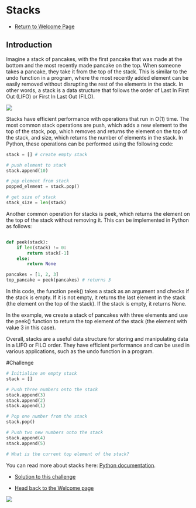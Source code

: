 # Stacks

* [Return to Welcome Page](0-welcome.md)

## Introduction

 Imagine a stack of pancakes, with the first pancake that was made at the bottom and the most recently made pancake on the top. When someone takes a pancake, they take it from the top of the stack. This is similar to the undo function in a program, where the most recently added element can be easily removed without disrupting the rest of the elements in the stack. In other words, a stack is a data structure that follows the order of Last In First Out (LIFO) or First In Last Out (FILO).

 ![](/images/stack.jpg)

Stacks have efficient performance with operations that run in O(1) time. The most common stack operations are push, which adds a new element to the top of the stack, pop, which removes and returns the element on the top of the stack, and size, which returns the number of elements in the stack. In Python, these operations can be performed using the following code:

```python
stack = [] # create empty stack

# push element to stack
stack.append(10)

# pop element from stack
popped_element = stack.pop()

# get size of stack
stack_size = len(stack)

```
Another common operation for stacks is peek, which returns the element on the top of the stack without removing it. This can be implemented in Python as follows:

```python

def peek(stack):
    if len(stack) != 0:
        return stack[-1]
    else:
        return None

pancakes = [1, 2, 3]
top_pancake = peek(pancakes) # returns 3

```

In this code, the function peek() takes a stack as an argument and checks if the stack is empty. If it is not empty, it returns the last element in the stack (the element on the top of the stack). If the stack is empty, it returns None.

In the example, we create a stack of pancakes with three elements and use the peek() function to return the top element of the stack (the element with value 3 in this case).

Overall, stacks are a useful data structure for storing and manipulating data in a LIFO or FILO order. They have efficient performance and can be used in various applications, such as the undo function in a program.

#Challenge

```python
# Initialize an empty stack
stack = []

# Push three numbers onto the stack
stack.append(3)
stack.append(2)
stack.append(1)

# Pop one number from the stack
stack.pop()

# Push two new numbers onto the stack
stack.append(4)
stack.append(5)

# What is the current top element of the stack?
```
You can read more about stacks here: [Python documentation](https://www.geeksforgeeks.org/stack-in-python/).

* [Solution to this challenge](/code/solution1.md)

* [Head back to the Welcome page](0-welcome.md)

![](/images/pancakes.jpg)